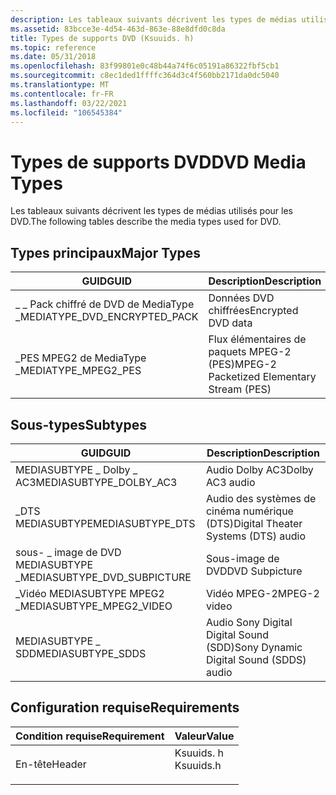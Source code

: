 ```yaml
---
description: Les tableaux suivants décrivent les types de médias utilisés pour les DVD.
ms.assetid: 83bcce3e-4d54-463d-863e-88e8dfd0c8da
title: Types de supports DVD (Ksuuids. h)
ms.topic: reference
ms.date: 05/31/2018
ms.openlocfilehash: 83f99801e0c48b44a74f6c05191a86322fbf5cb1
ms.sourcegitcommit: c8ec1ded1ffffc364d3c4f560bb2171da0dc5040
ms.translationtype: MT
ms.contentlocale: fr-FR
ms.lasthandoff: 03/22/2021
ms.locfileid: "106545384"
---
```

# <a name="dvd-media-types"></a><span data-ttu-id="7ca60-103">Types de supports DVD</span><span class="sxs-lookup"><span data-stu-id="7ca60-103">DVD Media Types</span></span>

<span data-ttu-id="7ca60-104">Les tableaux suivants décrivent les types de médias utilisés pour les DVD.</span><span class="sxs-lookup"><span data-stu-id="7ca60-104">The following tables describe the media types used for DVD.</span></span>

## <a name="major-types"></a><span data-ttu-id="7ca60-105">Types principaux</span><span class="sxs-lookup"><span data-stu-id="7ca60-105">Major Types</span></span>



| <span data-ttu-id="7ca60-106">GUID</span><span class="sxs-lookup"><span data-stu-id="7ca60-106">GUID</span></span>                            | <span data-ttu-id="7ca60-107">Description</span><span class="sxs-lookup"><span data-stu-id="7ca60-107">Description</span></span>                               |
|---------------------------------|-------------------------------------------|
| <span data-ttu-id="7ca60-108">\_ \_ Pack chiffré de DVD de MediaType \_</span><span class="sxs-lookup"><span data-stu-id="7ca60-108">MEDIATYPE\_DVD\_ENCRYPTED\_PACK</span></span> | <span data-ttu-id="7ca60-109">Données DVD chiffrées</span><span class="sxs-lookup"><span data-stu-id="7ca60-109">Encrypted DVD data</span></span>                        |
| <span data-ttu-id="7ca60-110">\_PES MPEG2 de MediaType \_</span><span class="sxs-lookup"><span data-stu-id="7ca60-110">MEDIATYPE\_MPEG2\_PES</span></span>           | <span data-ttu-id="7ca60-111">Flux élémentaires de paquets MPEG-2 (PES)</span><span class="sxs-lookup"><span data-stu-id="7ca60-111">MPEG-2 Packetized Elementary Stream (PES)</span></span> |



 

## <a name="subtypes"></a><span data-ttu-id="7ca60-112">Sous-types</span><span class="sxs-lookup"><span data-stu-id="7ca60-112">Subtypes</span></span>



| <span data-ttu-id="7ca60-113">GUID</span><span class="sxs-lookup"><span data-stu-id="7ca60-113">GUID</span></span>                          | <span data-ttu-id="7ca60-114">Description</span><span class="sxs-lookup"><span data-stu-id="7ca60-114">Description</span></span>                             |
|-------------------------------|-----------------------------------------|
| <span data-ttu-id="7ca60-115">MEDIASUBTYPE \_ Dolby \_ AC3</span><span class="sxs-lookup"><span data-stu-id="7ca60-115">MEDIASUBTYPE\_DOLBY\_AC3</span></span>      | <span data-ttu-id="7ca60-116">Audio Dolby AC3</span><span class="sxs-lookup"><span data-stu-id="7ca60-116">Dolby AC3 audio</span></span>                         |
| <span data-ttu-id="7ca60-117">\_DTS MEDIASUBTYPE</span><span class="sxs-lookup"><span data-stu-id="7ca60-117">MEDIASUBTYPE\_DTS</span></span>             | <span data-ttu-id="7ca60-118">Audio des systèmes de cinéma numérique (DTS)</span><span class="sxs-lookup"><span data-stu-id="7ca60-118">Digital Theater Systems (DTS) audio</span></span>     |
| <span data-ttu-id="7ca60-119">sous- \_ image de DVD MEDIASUBTYPE \_</span><span class="sxs-lookup"><span data-stu-id="7ca60-119">MEDIASUBTYPE\_DVD\_SUBPICTURE</span></span> | <span data-ttu-id="7ca60-120">Sous-image de DVD</span><span class="sxs-lookup"><span data-stu-id="7ca60-120">DVD Subpicture</span></span>                          |
| <span data-ttu-id="7ca60-121">\_Vidéo MEDIASUBTYPE MPEG2 \_</span><span class="sxs-lookup"><span data-stu-id="7ca60-121">MEDIASUBTYPE\_MPEG2\_VIDEO</span></span>    | <span data-ttu-id="7ca60-122">Vidéo MPEG-2</span><span class="sxs-lookup"><span data-stu-id="7ca60-122">MPEG-2 video</span></span>                            |
| <span data-ttu-id="7ca60-123">MEDIASUBTYPE \_ SDD</span><span class="sxs-lookup"><span data-stu-id="7ca60-123">MEDIASUBTYPE\_SDDS</span></span>            | <span data-ttu-id="7ca60-124">Audio Sony Digital Digital Sound (SDD)</span><span class="sxs-lookup"><span data-stu-id="7ca60-124">Sony Dynamic Digital Sound (SDDS) audio</span></span> |



 

## <a name="requirements"></a><span data-ttu-id="7ca60-125">Configuration requise</span><span class="sxs-lookup"><span data-stu-id="7ca60-125">Requirements</span></span>



| <span data-ttu-id="7ca60-126">Condition requise</span><span class="sxs-lookup"><span data-stu-id="7ca60-126">Requirement</span></span> | <span data-ttu-id="7ca60-127">Valeur</span><span class="sxs-lookup"><span data-stu-id="7ca60-127">Value</span></span> |
|-------------------|--------------------------------------------------------------------------------------|
| <span data-ttu-id="7ca60-128">En-tête</span><span class="sxs-lookup"><span data-stu-id="7ca60-128">Header</span></span><br/> | <dl> <span data-ttu-id="7ca60-129"><dt>Ksuuids. h</dt></span><span class="sxs-lookup"><span data-stu-id="7ca60-129"><dt>Ksuuids.h</dt></span></span> </dl> |



 

 




